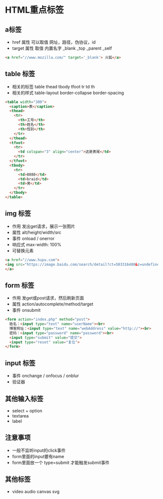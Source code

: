 # HTML重点标签

## a标签
* href 属性 可以取值 网址，路径，伪协议，id
* target 属性 取值 内置名字 _blank _top _parent _self
  

```html
<a href="//www.mozilla.com/" target='_blank'> 火狐</a> 
```


## table 标签
* 相关的标签  table thead tbody tfoot tr td th
* 相关的样式   table-layout border-collapse border-spacing
  
  
```html
<table width="300">
  <caption>表</caption>
  <thead>
    <tr>
      <th>工号</th>
      <th>姓名</th>
      <th>性别</th>
    </tr>
  </thead>
  <tfoot>
    <tr>
      <td colspan="3" align="center">这是表尾</td>
    </tr>
  </tfoot>
  <tbody>
    <tr>
      <td>8888</td>
      <td>braid</td>
      <td>男</td>
    </tr>
  </tbody>
</table> 
```

##  img 标签
* 作用 发出get请求，展示一张图片
* 属性  alt/height/width/src
* 事件  onload / onerror
* 响应式  max-width: 100%
* 可替换元素
  
```html
<a href="//www.hupu.com"> 
<img src="https://image.baidu.com/search/detail?ct=503316480&z=undefined&tn=baiduimagedetail&ipn=d&word=%E7%AF%AE%E7%90%83&step_word=&ie=utf-8&in=&cl=2&lm=-1&st=undefined&hd=undefined&latest=undefined&copyright=undefined&cs=2173334002,2888650593&os=974346293,1710100348&simid=4184233658,658452722&pn=1&rn=1&di=22990&ln=1916&fr=&fmq=1605685701210_R&fm=&ic=undefined&s=undefined&se=&sme=&tab=0&width=undefined&height=undefined&face=undefined&is=0,0&istype=0&ist=&jit=&bdtype=0&spn=0&pi=0&gsm=0&objurl=http%3A%2F%2F5b0988e595225.cdn.sohucs.com%2Fimages%2F20171010%2Fc644910b73694ddbb151e4227a4b5df3.jpeg&rpstart=0&rpnum=0&adpicid=0&force=undefined"  width="200" >
</a>
```

##  form 标签
*  作用  发get或post请求，然后刷新页面
*  属性 action/autocomplete/method/target
*  事件  onsubmit

```html
<form action="index.php" method="post">
  姓名：<input type="text" name="userName"><br>
  博客网址：<input type="text" name="webAddress" value="http://"><br>
  密码：<input type="password" name="password"><br>
  <input type="submit" value="提交">
  <input type="reset" value="复位">
</form>
```
## input 标签
*  事件  onchange / onfocus / onblur
*  验证器
  
## 其他输入标签 
* select + option
* textarea
* label

## 注意事项
* 一般不监听input的click事件 
*  form里面的input要有name
*  form里面放一个 type=submit 才能触发submit事件
  
## 其他标签
*  video audio canvas svg
